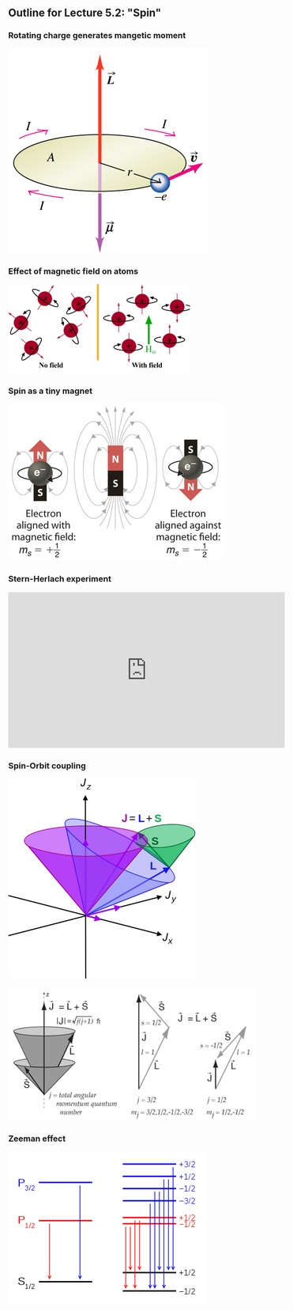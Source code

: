 ## Outline for Lecture 5.2:  "Spin"



### Rotating charge generates mangetic moment



![](./images/magnetic.jpg)







### Effect of magnetic field on atoms


![](./images/spin3.gif)





### Spin as a tiny magnet


![](./images/Spin1.jpg)





### Stern-Herlach experiment



<html>

<iframe width="560" height="315" src="https://www.youtube.com/embed/jDxUaBYINeQ" frameborder="0" allowfullscreen>
</iframe>
</html>



### Spin-Orbit coupling



![](./images/spin-orbit1.png)

![](./images/spin-orbit2.png)





### Zeeman effect



![](./images/Zeeman.png)